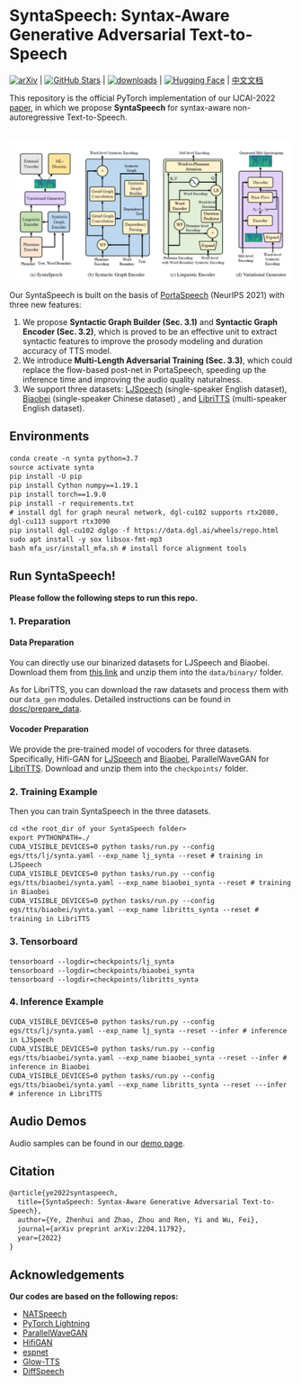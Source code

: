 # SyntaSpeech: Syntax-Aware Generative Adversarial Text-to-Speech

[![arXiv](https://img.shields.io/badge/arXiv-Paper-%3CCOLOR%3E.svg)](https://arxiv.org/abs/2204.11792) | [![GitHub Stars](https://img.shields.io/github/stars/yerfor/SyntaSpeech)](https://github.com/yerfor/SyntaSpeech) | [![downloads](https://img.shields.io/github/downloads/yerfor/SyntaSpeech/total.svg)](https://github.com/yerfor/SyntaSpeech/releases) | [![Hugging Face](https://img.shields.io/badge/%F0%9F%A4%97%20Hugging%20Face-blue)](https://huggingface.co/spaces/yerfor/SyntaSpeech) | [中文文档](README-zh.md)

This repository is the official PyTorch implementation of our IJCAI-2022 [paper](https://arxiv.org/abs/2204.11792), in which we propose **SyntaSpeech** for syntax-aware non-autoregressive Text-to-Speech.

<p align="center">
    <br>
    <img src="assets/SyntaSpeech.png" width="1000"/>
    <br>
</p>

Our SyntaSpeech is built on the basis of  [PortaSpeech](https://github.com/NATSpeech/NATSpeech) (NeurIPS 2021) with three new features:

1. We propose **Syntactic Graph Builder (Sec. 3.1)** and **Syntactic Graph Encoder (Sec. 3.2)**, which is proved to be an effective unit to extract syntactic features to improve the prosody modeling and duration accuracy of TTS model.
2. We introduce **Multi-Length Adversarial Training (Sec. 3.3)**, which could replace the flow-based post-net in PortaSpeech, speeding up the inference time and improving the audio quality naturalness.
3. We support three datasets: [LJSpeech](https://keithito.com/LJ-Speech-Dataset/) (single-speaker English dataset), [Biaobei](https://www.data-baker.com/open%20source.html) (single-speaker Chinese dataset) , and [LibriTTS](http://www.openslr.org/60) (multi-speaker English dataset).

## Environments

```
conda create -n synta python=3.7
source activate synta
pip install -U pip
pip install Cython numpy==1.19.1
pip install torch==1.9.0 
pip install -r requirements.txt
# install dgl for graph neural network, dgl-cu102 supports rtx2080, dgl-cu113 support rtx3090
pip install dgl-cu102 dglgo -f https://data.dgl.ai/wheels/repo.html 
sudo apt install -y sox libsox-fmt-mp3
bash mfa_usr/install_mfa.sh # install force alignment tools

```

## Run SyntaSpeech!

**Please follow the following steps to run this repo.**

### 1. Preparation

#### Data Preparation

You can directly use our binarized datasets for LJSpeech and Biaobei. Download them from [this link]() and unzip them into the `data/binary/` folder.

As for LibriTTS, you can download the raw datasets and process them with our `data_gen` modules. Detailed instructions can be found in [dosc/prepare_data](docs/prepare_data.md).

#### Vocoder Preparation

We provide the pre-trained model of vocoders for three datasets. Specifically, Hifi-GAN for [LJSpeech]() and [Biaobei](), ParallelWaveGAN for [LibriTTS](). Download and unzip them into the `checkpoints/` folder.

### 2. Training Example

Then you can train SyntaSpeech in the three datasets.

```
cd <the root_dir of your SyntaSpeech folder>
export PYTHONPATH=./
CUDA_VISIBLE_DEVICES=0 python tasks/run.py --config egs/tts/lj/synta.yaml --exp_name lj_synta --reset # training in LJSpeech
CUDA_VISIBLE_DEVICES=0 python tasks/run.py --config egs/tts/biaobei/synta.yaml --exp_name biaobei_synta --reset # training in Biaobei
CUDA_VISIBLE_DEVICES=0 python tasks/run.py --config egs/tts/biaobei/synta.yaml --exp_name libritts_synta --reset # training in LibriTTS
```

### 3. Tensorboard

```
tensorboard --logdir=checkpoints/lj_synta
tensorboard --logdir=checkpoints/biaobei_synta
tensorboard --logdir=checkpoints/libritts_synta
```

### 4. Inference Example

```
CUDA_VISIBLE_DEVICES=0 python tasks/run.py --config egs/tts/lj/synta.yaml --exp_name lj_synta --reset --infer # inference in LJSpeech
CUDA_VISIBLE_DEVICES=0 python tasks/run.py --config egs/tts/biaobei/synta.yaml --exp_name biaobei_synta --reset --infer # inference in Biaobei
CUDA_VISIBLE_DEVICES=0 python tasks/run.py --config egs/tts/biaobei/synta.yaml --exp_name libritts_synta --reset ---infer # inference in LibriTTS
```

## Audio Demos

Audio samples can be found in our [demo page](https://syntaspeech.github.io/).

## Citation

```
@article{ye2022syntaspeech,
  title={SyntaSpeech: Syntax-Aware Generative Adversarial Text-to-Speech},
  author={Ye, Zhenhui and Zhao, Zhou and Ren, Yi and Wu, Fei},
  journal={arXiv preprint arXiv:2204.11792},
  year={2022}
}
```

## Acknowledgements

**Our codes are based on the following repos:**

* [NATSpeech](https://github.com/NATSpeech/NATSpeech)
* [PyTorch Lightning](https://github.com/PyTorchLightning/pytorch-lightning)
* [ParallelWaveGAN](https://github.com/kan-bayashi/ParallelWaveGAN)
* [HifiGAN](https://github.com/jik876/hifi-gan)
* [espnet](https://github.com/espnet/espnet)
* [Glow-TTS](https://github.com/jaywalnut310/glow-tts)
* [DiffSpeech](https://github.com/MoonInTheRiver/DiffSinger)
